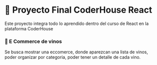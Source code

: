 # 📄 Proyecto Final CoderHouse React 

Este proyecto integra todo lo aprendido dentro del curso de React en la plataforma CoderHouse

### 🍷 E Commerce de vinos

Se busca mostrar una eccomerce, donde aparezcan una lista de vinos, poder organizar por categoria, poder tener un detalle de cada vino.